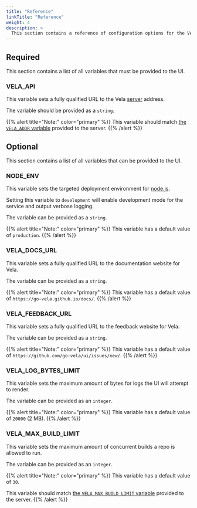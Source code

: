 ```yaml
---
title: "Reference"
linkTitle: "Reference"
weight: 4
description: >
  This section contains a reference of configuration options for the Vela UI service.
---
```


## Required

This section contains a list of all variables that must be provided to the UI.

### VELA_API

This variable sets a fully qualified URL to the Vela [server](/docs/administration/server/) address.

The variable should be provided as a `string`.

{{% alert title="Note:" color="primary" %}}
This variable should match [the `VELA_ADDR` variable](/docs/administration/server/reference/#vela_addr) provided to the server.
{{% /alert %}}

## Optional

This section contains a list of all variables that can be provided to the UI.

### NODE_ENV

This variable sets the targeted deployment environment for [node.js](https://nodejs.org/).

Setting this variable to `development` will enable development mode for the service and output verbose logging.

The variable can be provided as a `string`.

{{% alert title="Note:" color="primary" %}}
This variable has a default value of `production`.
{{% /alert %}}

### VELA_DOCS_URL

This variable sets a fully qualified URL to the documentation website for Vela.

The variable can be provided as a `string`.

{{% alert title="Note:" color="primary" %}}
This variable has a default value of `https://go-vela.github.io/docs/`.
{{% /alert %}}

### VELA_FEEDBACK_URL

This variable sets a fully qualified URL to the feedback website for Vela.

The variable can be provided as a `string`.

{{% alert title="Note:" color="primary" %}}
This variable has a default value of `https://github.com/go-vela/ui/issues/new/`.
{{% /alert %}}

### VELA_LOG_BYTES_LIMIT

This variable sets the maximum amount of bytes for logs the UI will attempt to render.

The variable can be provided as an `integer`.

{{% alert title="Note:" color="primary" %}}
This variable has a default value of `20000` (2 MB).
{{% /alert %}}

### VELA_MAX_BUILD_LIMIT

This variable sets the maximum amount of concurrent builds a repo is allowed to run.

The variable can be provided as an `integer`.

{{% alert title="Note:" color="primary" %}}
This variable has a default value of `30`.

This variable should match [the `VELA_MAX_BUILD_LIMIT` variable](/docs/administration/server/reference/#vela_max_build_limit) provided to the server.
{{% /alert %}}